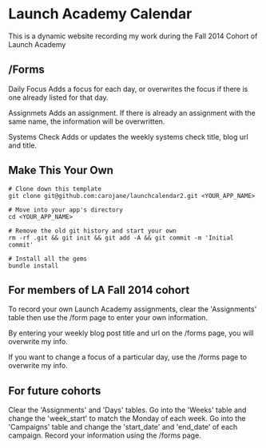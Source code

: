 # Launch Academy Calendar
This is a dynamic website recording my work during the Fall 2014 Cohort of Launch Academy

## /Forms

Daily Focus
Adds a focus for each day, or overwrites the focus if there is one already listed for that day.

Assignmets
Adds an assignment. If there is already an assignment with the same name, the information will be overwritten.

Systems Check
Adds or updates the weekly systems check title, blog url and title.

## Make This Your Own

```no-highlight
# Clone down this template
git clone git@github.com:carojane/launchcalendar2.git <YOUR_APP_NAME>

# Move into your app's directory
cd <YOUR_APP_NAME>

# Remove the old git history and start your own
rm -rf .git && git init && git add -A && git commit -m 'Initial commit'

# Install all the gems
bundle install
```
## For members of LA Fall 2014 cohort

To record your own Launch Academy assignments, clear the 'Assignments' table then use the /form page to enter your own information.

By entering your weekly blog post title and url on the /forms page, you will overwrite my info.

If you want to change a focus of a particular day, use the /forms page to overwrite my info.

## For future cohorts

Clear the 'Assignments' and 'Days' tables.
Go into the 'Weeks' table and change the 'week_start' to match the Monday of each week.
Go into the 'Campaigns' table and change the 'start_date' and 'end_date' of each campaign.
Record your information using the /forms page.
